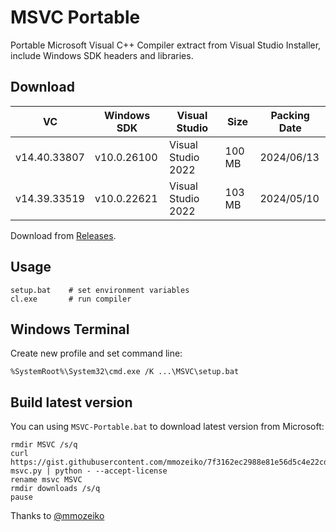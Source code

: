 # MSVC Portable
Portable Microsoft Visual C++ Compiler extract from Visual Studio Installer, include Windows SDK headers and libraries.

## Download
| VC           | Windows SDK | Visual Studio      | Size   | Packing Date |
|--------------|-------------|--------------------|--------|--------------|
| v14.40.33807 | v10.0.26100 | Visual Studio 2022 | 100 MB | 2024/06/13   |
| v14.39.33519 | v10.0.22621 | Visual Studio 2022 | 103 MB | 2024/05/10   |


Download from [Releases](../../releases).

## Usage
```
setup.bat    # set environment variables
cl.exe       # run compiler
```

## Windows Terminal
Create new profile and set command line:
```
%SystemRoot%\System32\cmd.exe /K ...\MSVC\setup.bat
```

## Build latest version
You can using  ```MSVC-Portable.bat``` to download latest version from Microsoft:
```
rmdir MSVC /s/q
curl https://gist.githubusercontent.com/mmozeiko/7f3162ec2988e81e56d5c4e22cde9977/raw/portable-msvc.py | python - --accept-license
rename msvc MSVC
rmdir downloads /s/q
pause
```
Thanks to [@mmozeiko](https://gist.github.com/mmozeiko/7f3162ec2988e81e56d5c4e22cde9977)
